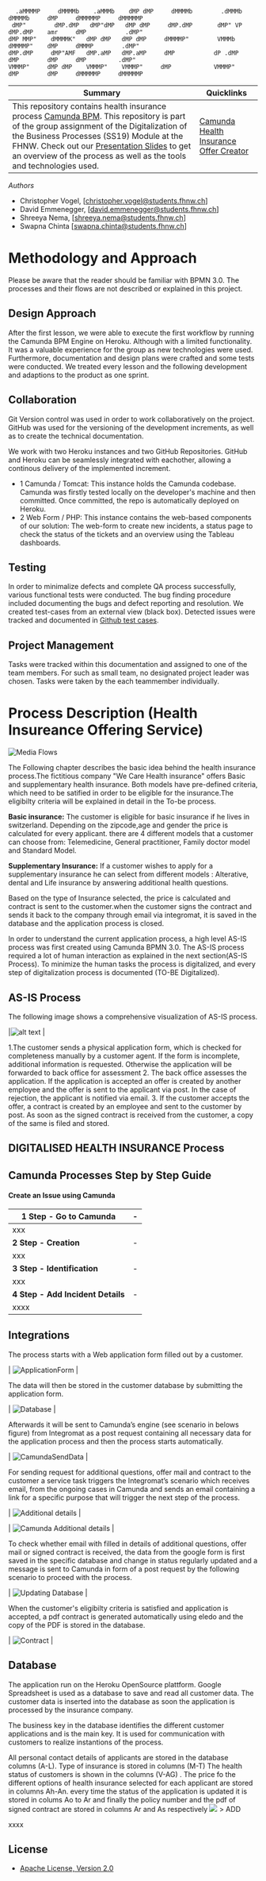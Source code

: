  ```
   .aMMMMP     dMMMMb    .aMMMb    dMP dMP     dMMMMb        .dMMMb     dMMMMb     dMP     dMMMMMP     dMMMMMP 
  dMP"        dMP.dMP   dMP"dMP   dMP dMP     dMP.dMP       dMP" VP    dMP.dMP    amr     dMP           .dMP"  
 dMP MMP"    dMMMMK"   dMP dMP   dMP dMP     dMMMMP"        VMMMb     dMMMMP"    dMP     dMMMP        .dMP"    
dMP.dMP     dMP"AMF   dMP.aMP   dMP.aMP     dMP           dP .dMP    dMP        dMP     dMP         .dMP"      
VMMMP"     dMP dMP    VMMMP"    VMMMP"     dMP            VMMMP"    dMP        dMP     dMMMMMP     dMMMMMP    
```


| Summary | Quicklinks |
| ------------------ | - |
|This repository contains health insurance process [Camunda BPM](https://docs.camunda.org). This repository is part of the group assignment of the Digitalization of the Business Processes (SS19) Module at the FHNW. Check out our [Presentation Slides](https://stillnotfinished.com) to get an overview of the process as well as the tools and technologies used. | [Camunda Health Insurance Offer Creator]( https://digibp-spiez.herokuapp.com) 

*Authors*
* Christopher Vogel, [christopher.vogel@students.fhnw.ch]
* David Emmenegger, [david.emmenegger@students.fhnw.ch]
* Shreeya Nema, [shreeya.nema@students.fhnw.ch]
* Swapna Chinta [swapna.chinta@students.fhnw.ch]


# Methodology and Approach
Please be aware that the reader should be familiar with BPMN 3.0. The processes and their flows are not described or explained in this project. 

## Design Approach

After the first lesson, we were able to execute the first workflow by running the Camunda BPM Engine on Heroku. Although with a limited functionality. It was a valuable experience for the group as new technologies were used. Furthermore, documentation and design plans were crafted and some tests were conducted. We treated every lesson and the following development and adaptions to the product as one sprint.

## Collaboration
Git Version control was used in order to work collaboratively on the project. GitHub was used for the versioning of the development increments, as well as to create the technical documentation.

We work with two Heroku instances and two GitHub Repositories. GitHub and Heroku can be seamlessly integrated with eachother, allowing a continous delivery of the implemented increment. 
- 1 Camunda / Tomcat: This instance holds the Camunda codebase. Camunda was firstly tested locally on the developer's machine and then  committed. Once committed, the repo is automatically deployed on Heroku.
- 2 Web Form / PHP: This instance contains the web-based components of our solution: The web-form to create new incidents, a status page to check the status of the tickets and an overview using the Tableau dashboards. 

## Testing
In order to minimalize defects and complete QA process successfully, various functional tests were conducted. The bug finding procedure included documenting the bugs and defect reporting and resolution. We created test-cases from an external view (black box).  Detected issues were tracked and documented in [Github test cases](https://github.com/DigiBP/digibp-spiez/blob/master/Bugs.docx).

## Project Management
Tasks were tracked within this documentation and assigned to one of the team members. For such as small team, no designated project leader was chosen. Tasks were taken by the each teammember individually.


# Process Description (Health Insureance Offering Service)

![Media Flows](https://github.com/DigiBP/digibp-saentis/blob/master/pics/BigPicture_v2.png)

The Following chapter describes the basic idea behind the health insurance process.The fictitious company "We Care Health insurance" offers Basic and supplementary health insurance. Both models have  pre-defined  criteria, which need to be satified in order to be eligible for the insurance.The eligibilty criteria will be explained in detail in the To-be process. 

**Basic insurance:** The customer is eligible for basic insurance if he lives in switzerland. Depending on the zipcode,age and gender the price is calculated for every applicant. there are 4 different models that a customer can choose from: Telemedicine, General practitioner, Family doctor model and Standard Model.

**Supplementary Insurance:** If a customer wishes to apply for a supplementary insurance he can select from different models : Alterative, dental and Life insurance by answering additional health questions.

Based on the type of Insurance selected, the price is calculated and contract is sent to the customer.when the customer signs the contract and sends it back to the company through email via integromat, it is saved in the database and the application process is closed.

In order to understand the current application process, a high level AS-IS process was first created using Camunda BPMN 3.0. The AS-IS process required a lot of human interaction as explained in the next section(AS-IS Process). To minimize the human tasks the process is digitalized, and every step of digitalization process is documented (TO-BE Digitalized).



## AS-IS Process

 
The following image shows a comprehensive visualization of AS-IS process. 

|![alt text](https://github.com/DigiBP/digibp-spiez/blob/Swapna/documentation/As-is%20Process.png) |

1.The customer sends a physical application form, which is checked for completeness manually by a customer agent. If the  form  is incomplete, additional information is requested. Otherwise the application will be forwarded to back office for assessment 
2. The back office assesses the application. If the application is accepted an offer is created by another employee and the offer is sent to the applicant via post. In the case of rejection, the applicant is notified via email. 
3. If the customer accepts the offer, a contract is created by an employee and sent to the customer by post. As soon as the signed contract is received from the customer, a copy of the same is filed and stored.


## DIGITALISED HEALTH INSURANCE Process










## Camunda Processes Step by Step Guide



#### Create an Issue using Camunda


| **1 Step - Go to Camunda** | - |
| ------------------ | - |
|xxx |
| **2 Step -  Creation** | - |
|xxx|
| **3 Step -  Identification** | - |
|xxx |
| **4 Step - Add Incident Details** | - |
|xxxx|







##  Integrations

The process starts with a Web application form filled out by a customer.

| ![ApplicationForm](https://github.com/DigiBP/digibp-spiez/blob/Swapna/documentation/Integration%201.png) |

The data will then be stored in the customer database by submitting the application form.

| ![Database](https://github.com/DigiBP/digibp-spiez/blob/Swapna/documentation/integration2.png) |

Afterwards it will be sent to Camunda’s engine (see scenario in belows figure) from Integromat as a post request containing all necessary data for the application process and then the process starts automatically.

| ![CamundaSendData](https://github.com/DigiBP/digibp-spiez/blob/Swapna/documentation/Integration3.png) |

For sending request for additional questions,  offer mail and contract to the customer a service task triggers the Integromat’s scenario which receives email,  from the ongoing cases in Camunda and sends an email containing a link for a specific purpose that will trigger the next step of the process.

| ![Additional details](https://github.com/DigiBP/digibp-spiez/blob/Swapna/documentation/integration8.png) |

| ![ Camunda Additional details](https://github.com/DigiBP/digibp-spiez/blob/Swapna/documentation/integration6.png) |

To check whether email with  filled in details of additional questions, offer mail or signed contract is received, the data from the google form is first saved in the specific database and change in status regularly updated and a message is sent to Camunda in form of a post request by the following scenario to proceed with the process.

| ![ Updating Database](https://github.com/DigiBP/digibp-spiez/blob/Swapna/documentation/integration5.png) |


When the customer's eligibilty criteria is satisfied and application is accepted, a pdf contract is generated automatically using eledo  and the copy of the PDF is stored in the database. 

| ![Contract](https://github.com/DigiBP/digibp-spiez/blob/Swapna/documentation/Integration7.png) |


##  Database

The application run on the Heroku OpenSource plattform.  Google Spreadsheet  is used as a database to save and read all customer data. The customer data is inserted into the database as soon the application is processed by the insurance company. 

The business key in the database identifies the different customer applications and is the main key. It is used for communication with customers to realize instantions of the process. 

All personal contact details of applicants are stored in the database columns (A-L). Type of insurance is stored in columns (M-T) The health status of customers is shown in the columns (V-AG) . The price fo the different options of health insurance selected for each applicant are stored in columns Ah-An. every time the status of the application is updated it is stored in colums Ao to Ar and finally the policy number and the pdf of signed contract are stored in columns Ar and As respectively 
![](https://github.com/DigiBP/.png) > ADD 









xxxx

## License
- [Apache License, Version 2.0](https://github.com/DigiBP/digibp-archetype-camunda-boot/blob/master/LICENSE)
